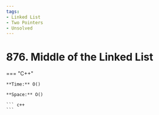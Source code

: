 ```yaml
---
tags:
- Linked List
- Two Pointers
- Unsolved
---
```



# 876. Middle of the Linked List

=== "C++"

    **Time:** O()

    **Space:** O()

    ``` c++
    ```